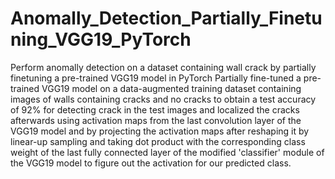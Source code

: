 # Anomally_Detection_Partially_Finetuning_VGG19_PyTorch
Perform anomally detection on a dataset containing wall crack by partially finetuning a pre-trained VGG19 model in PyTorch
Partially fine-tuned a pre-trained VGG19 model on a data-augmented training dataset containing images of walls containing cracks and no cracks to obtain a test accuracy of 92% for detecting crack in the test images and localized the cracks afterwards using activation maps from the last convolution layer of the VGG19 model and by projecting the activation maps after reshaping it by linear-up sampling and taking dot product with the corresponding class weight of the last fully connected layer of the modified 'classifier' module of the VGG19 model to figure out the activation for our predicted class.
